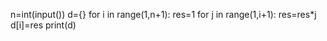 n=int(input())
d={}
for i in range(1,n+1):
  res=1 
  for j in range(1,i+1):
    res=res*j
  d[i]=res
print(d)
